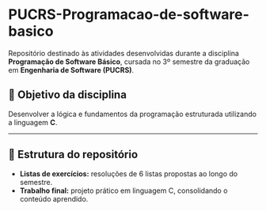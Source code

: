 # PUCRS-Programacao-de-software-basico

Repositório destinado às atividades desenvolvidas durante a disciplina **Programação de Software Básico**, cursada no 3º semestre da graduação em **Engenharia de Software (PUCRS)**.

## 🎯 Objetivo da disciplina
Desenvolver a lógica e fundamentos da programação estruturada utilizando a linguagem **C**.

---

## 🧩 Estrutura do repositório
- **Listas de exercícios:** resoluções de 6 listas propostas ao longo do semestre.  
- **Trabalho final:** projeto prático em linguagem C, consolidando o conteúdo aprendido.

